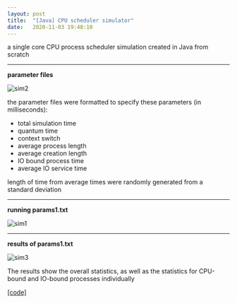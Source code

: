 ```yaml
---
layout: post
title:  "[Java] CPU scheduler simulator"
date:   2020-11-03 19:48:10
---
```


a single core CPU process scheduler simulation created in Java from scratch

-----------------------------------------------------------

**parameter files**

![sim2](https://media.giphy.com/media/IroF9bXP8sAtd0mBMY/giphy.gif)

the parameter files were formatted to specify these parameters (in milliseconds):
- total simulation time
- quantum time
- context switch
- average process length
- average creation length
- IO bound process time
- average IO service time

length of time from average times were randomly generated from a standard deviation

-----------------------------------------------------------

**running params1.txt**

![sim1](https://media.giphy.com/media/erZuhUa1Rey9jYqOdj/giphy.gif)

-----------------------------------------------------------

**results of params1.txt**

![sim3](https://media.giphy.com/media/Qa0et4HUhJ0kHyeX8J/giphy.gif)

The results show the overall statistics, as well as the statistics for CPU-bound and IO-bound processes individually


[[code]](https://github.com/spoisseroux/cs371scheduler/tree/main/cs371scheduler)

